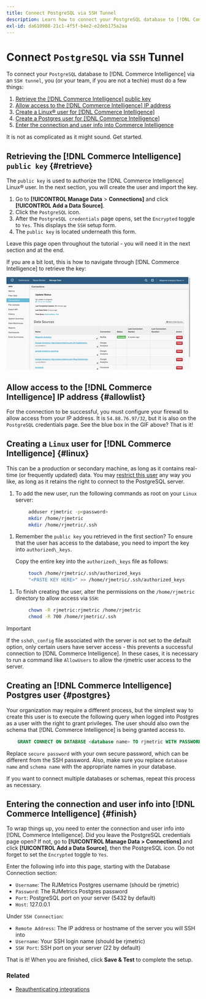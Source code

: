```yaml
---
title: Connect PostgreSQL via SSH Tunnel
description: Learn how to connect your PostgreSQL database to [!DNL Commerce Intelligence] via an SSH tunnel.
exl-id: da610988-21c1-4f5f-b4e2-e2deb175a2aa
---
```

# Connect `PostgreSQL` via `SSH` Tunnel

To connect your `PostgreSQL` database to [!DNL Commerce Intelligence] via an `SSH tunnel`, you (or your team, if you are not a techie) must do a few things:

1. [Retrieve the [!DNL Commerce Intelligence] public key](#retrieve)
1. [Allow access to the [!DNL Commerce Intelligence] IP address](#allowlist)
1. [Create a Linux&reg; user for [!DNL Commerce Intelligence] ](#linux)
1. [Create a Postgres user for [!DNL Commerce Intelligence] ](#postgres)
1. [Enter the connection and user info into Commerce Intelligence](#finish)

It is not as complicated as it might sound. Get started.

## Retrieving the [!DNL Commerce Intelligence] `public key` {#retrieve}

The `public key` is used to authorize the [!DNL Commerce Intelligence] Linux&reg; user. In the next section, you will create the user and import the key.

1. Go to **[!UICONTROL Manage Data** > **Connections]** and click **[!UICONTROL Add a Data Source]**.
1. Click the `PostgreSQL` icon.
1. After the `PostgreSQL credentials` page opens, set the `Encrypted` toggle to `Yes`. This displays the `SSH` setup form.
1. The `public key` is located underneath this form.

Leave this page open throughout the tutorial - you will need it in the next section and at the end.

If you are a bit lost, this is how to navigate through [!DNL Commerce Intelligence] to retrieve the key:

![Retrieving the RJMetrics public key](../../../assets/get-mbi-public-key.gif) 

## Allow access to the [!DNL Commerce Intelligence] IP address {#allowlist}

For the connection to be successful, you must configure your firewall to allow access from your IP address. It is `54.88.76.97/32`, but it is also on the `PostgreSQL` credentials page. See the blue box in the GIF above? That is it!

## Creating a `Linux` user for [!DNL Commerce Intelligence] {#linux}

This can be a production or secondary machine, as long as it contains real-time (or frequently updated) data. You may [restrict this user](../../../administrator/account-management/restrict-db-access.md) any way you like, as long as it retains the right to connect to the PostgreSQL server.

1. To add the new user, run the following commands as root on your `Linux` server:

```bash
        adduser rjmetric -p<password>
        mkdir /home/rjmetric
        mkdir /home/rjmetric/.ssh
```

1. Remember the `public key` you retrieved in the first section? To ensure that the user has access to the database, you need to import the key into `authorized\_keys`.

     Copy the entire key into the `authorized\_keys` file as follows:

```bash
        touch /home/rjmetric/.ssh/authorized_keys
        "<PASTE KEY HERE>" >> /home/rjmetric/.ssh/authorized_keys
```

1. To finish creating the user, alter the permissions on the `/home/rjmetric` directory to allow access via `SSH`:

```bash
        chown -R rjmetric:rjmetric /home/rjmetric
        chmod -R 700 /home/rjmetric/.ssh
```

>[!IMPORTANT]
>
>If the `sshd\_config` file associated with the server is not set to the default option, only certain users have server access - this prevents a successful connection to [!DNL Commerce Intelligence]. In these cases, it is necessary to run a command like `AllowUsers` to allow the rjmetric user access to the server.

## Creating an [!DNL Commerce Intelligence] Postgres user {#postgres}

Your organization may require a different process, but the simplest way to create this user is to execute the following query when logged into Postgres as a user with the right to grant privileges. The user should also own the schema that [!DNL Commerce Intelligence] is being granted access to.

```sql
    GRANT CONNECT ON DATABASE <database name> TO rjmetric WITH PASSWORD <secure password>;GRANT USAGE ON SCHEMA <schema name> TO rjmetric;GRANT SELECT ON ALL TABLES IN SCHEMA <schema name> TO rjmetric;ALTER DEFAULT PRIVILEGES IN SCHEMA <schema name> GRANT SELECT ON TABLES TO rjmetric;
```

Replace `secure password` with your own secure password, which can be different from the SSH password. Also, make sure you replace `database name` and `schema name` with the appropriate names in your database.

If you want to connect multiple databases or schemas, repeat this process as necessary.

## Entering the connection and user info into [!DNL Commerce Intelligence] {#finish}

To wrap things up, you need to enter the connection and user info into [!DNL Commerce Intelligence]. Did you leave the PostgreSQL credentials page open? If not, go to **[!UICONTROL Manage Data > Connections]** and click **[!UICONTROL Add a Data Source]**, then the PostgreSQL icon. Do not forget to set the `Encrypted` toggle to `Yes`.

Enter the following info into this page, starting with the Database Connection section:

* `Username`: The RJMetrics Postgres username (should be rjmetric)
* `Password`: The RJMetrics Postgres password
* `Port`: PostgreSQL port on your server (5432 by default)
* `Host`: 127.0.0.1

Under `SSH Connection`:

* `Remote Address`: The IP address or hostname of the server you will SSH into
* `Username`: Your SSH login name (should be rjmetric)
* `SSH Port`: SSH port on your server (22 by default)

That is it! When you are finished, click **Save & Test** to complete the setup.

### Related

* [Reauthenticating integrations](https://experienceleague.adobe.com/docs/commerce-knowledge-base/kb/how-to/mbi-reauthenticating-integrations.html?lang=en)
